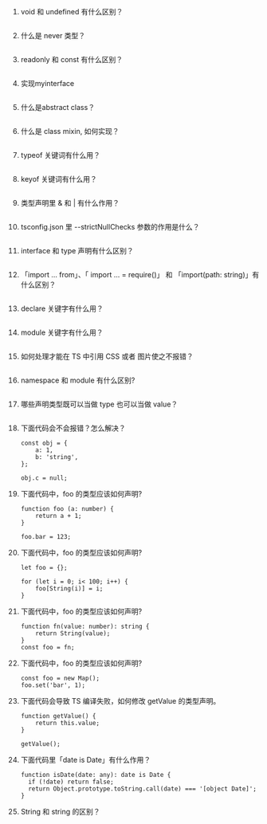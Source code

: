 1. void 和 undefined 有什么区别？

      ```                                                             
      
      ```

2. 什么是 never 类型？

      ```                                                             
      
      ```

3. readonly 和 const 有什么区别？

      ```                                                             
      
      ```

4. 实现myinterface

      ```                                                             
      
      ```

5. 什么是abstract class？

      ```                                                             
      
      ```

6. 什么是 class mixin, 如何实现？

      ```                                                             
      
      ```

7. typeof 关键词有什么用？

      ```                                                             
      
      ```

8. keyof 关键词有什么用？

      ```                                                             
      
      ```

9. 类型声明里 & 和 | 有什么作用？

      ```                                                             
      
      ```

10. tsconfig.json 里 --strictNullChecks 参数的作用是什么？

      ```                                                             
      
      ```

11. interface 和 type 声明有什么区别？

      ```                                                             
      
      ```

12. 「import ... from」、「 import ... = require()」 和 「import(path: string)」有什么区别？

      ```                                                             
      
      ```

13. declare 关键字有什么用？

      ```                                                             
      
      ```

14. module 关键字有什么用？

      ```                                                             
      
      ```

15. 如何处理才能在 TS 中引用 CSS 或者 图片使之不报错？

      ```                                                             
      
      ```

16. namespace 和 module 有什么区别?

      ```                                                             
      
      ```

17. 哪些声明类型既可以当做 type 也可以当做 value？

      ```                                                             
      
      ```
      
18. 下面代码会不会报错？怎么解决？

      ```                                                             
      const obj = {
          a: 1,
          b: 'string',
      };

      obj.c = null;
      ```
      
19. 下面代码中，foo 的类型应该如何声明?

      ```     
      function foo (a: number) {
          return a + 1;
      }

      foo.bar = 123;    
      
      ```     
      
20. 下面代码中，foo 的类型应该如何声明?

      ```     
      let foo = {};

      for (let i = 0; i< 100; i++) {
          foo[String(i)] = i;
      }  
      
      ```       
      
21. 下面代码中，foo 的类型应该如何声明?

      ```     
      function fn(value: number): string {
          return String(value);
      }
      const foo = fn;
      
      ```   
      
22. 下面代码中，foo 的类型应该如何声明?

      ```     
      const foo = new Map();
      foo.set('bar', 1);
      
      ```   
      
23. 下面代码会导致 TS 编译失败，如何修改 getValue 的类型声明。

      ```     
      function getValue() {
          return this.value;
      }

      getValue();
      
      ```       
      
24. 下面代码里「date is Date」有什么作用？

      ```   
      function isDate(date: any): date is Date {
        if (!date) return false;
        return Object.prototype.toString.call(date) === '[object Date]';
      }
      
      ```         
      
25. String 和 string 的区别？

      ```                                                             
      
      ```  
